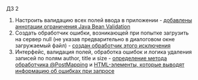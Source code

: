 ДЗ 2

1. Настроить валидацию всех полей ввода в приложении -  [добавлены аннотации ограничения Java Bean Validation](https://github.com/shiriaeva/java-framework-spring/blob/35021da487f6f5b14b69f99de04ee0a8d48e5af5/dz_2/simple_mvc/src/main/java/org/example/web/dto/Book.java#L7-L14)     
2. Создать обработчик ошибки, возникающей при попытке загрузить на сервер null (не указав предварительно в диалоговом окне загружаемый файл) -  [создан обработчик этого исключения](https://github.com/shiriaeva/java-framework-spring/blob/35021da487f6f5b14b69f99de04ee0a8d48e5af5/dz_2/simple_mvc/src/main/java/org/example/web/controllers/BookShelfController.java#L137-L141)     
3. Интерфейс, валидация полей, обработка ошибок и логика удаления записей по полям author, title и size - [определение метода обработчика @PostMapping](https://github.com/shiriaeva/java-framework-spring/blob/35021da487f6f5b14b69f99de04ee0a8d48e5af5/dz_2/simple_mvc/src/main/java/org/example/web/controllers/BookShelfController.java#L71-L111) и [HTML-элементы, которые выводят информацию об ошибках при запросе](https://github.com/shiriaeva/java-framework-spring/blob/35021da487f6f5b14b69f99de04ee0a8d48e5af5/dz_2/simple_mvc/src/main/webapp/WEB-INF/views/book_shelf.html#L70-L112)   

